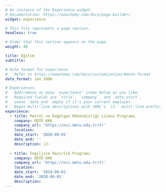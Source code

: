 ```yaml
---
# An instance of the Experience widget.
# Documentation: https://wowchemy.com/docs/page-builder/
widget: experience

# This file represents a page section.
headless: true

# Order that this section appears on the page.
weight: 40

title: Eğitim
subtitle:

# Date format for experience
#   Refer to https://wowchemy.com/docs/customization/#date-format
date_format: Jan 2006

# Experiences.
#   Add/remove as many `experience` items below as you like.
#   Required fields are `title`, `company`, and `date_start`.
#   Leave `date_end` empty if it's your current employer.
#   Begin multi-line descriptions with YAML's `|2-` multi-line prefix.
experience:
  - title: Petrol ve Doğalgaz Mühendisliği Lisans Programı
    company: ODTÜ KKK
    company_url: 'https://ncc.metu.edu.tr/tr'
    location: 
    date_start: '2020-09-01'
    date_end: ''
    description: |2-
        
  - title: İngilizce Hazırlık Programı
    company: ODTÜ KKK
    company_url: 'https://ncc.metu.edu.tr/tr'
    location: 
    date_start: '2019-09-01'
    date_end: '2020-06-01'
    description: 
---
```

